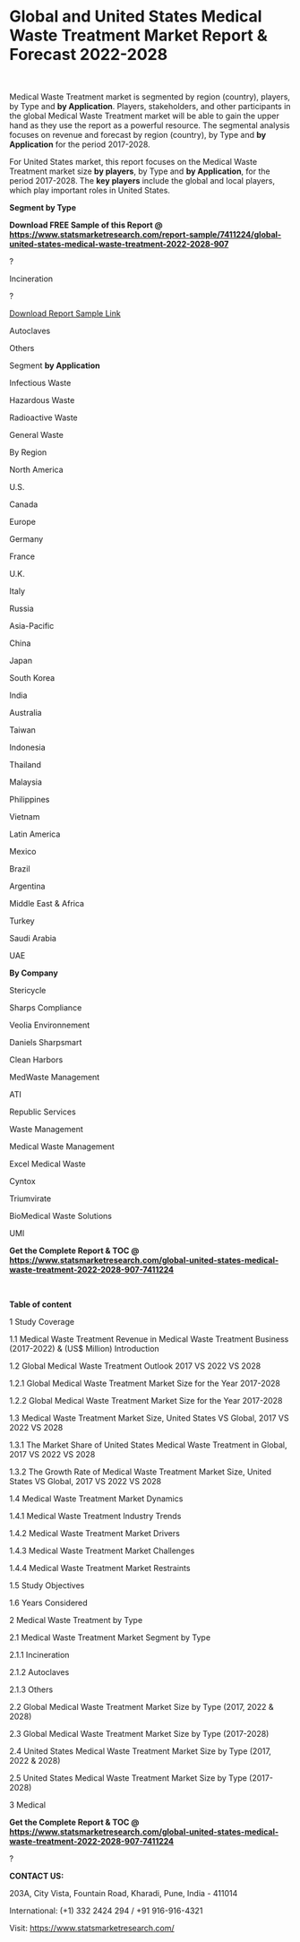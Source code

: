 <h1>Global and United States Medical Waste Treatment Market Report & Forecast 2022-2028</h1><br/><p>Medical Waste Treatment market is segmented by region (country), players, by Type and <strong>by Application</strong>. Players, stakeholders, and other participants in the global Medical Waste Treatment market will be able to gain the upper hand as they use the report as a powerful resource. The segmental analysis focuses on revenue and forecast by region (country), by Type and <strong>by Application</strong> for the period 2017-2028.</p>
 
 
 
 <p>For United States market, this report focuses on the Medical Waste Treatment market size <strong>by players</strong>, by Type and <strong>by Application</strong>, for the period 2017-2028. The <strong>key players</strong> include the global and local players, which play important roles in United States.</p>
 
 
 
 <p><strong>Segment by Type</strong></p>
 
 
 
 <div><b>Download FREE Sample of this Report @ <a href="https://www.statsmarketresearch.com/download-free-sample/7411224/global-united-states-medical-waste-treatment-2022-2028-907">https://www.statsmarketresearch.com/report-sample/7411224/global-united-states-medical-waste-treatment-2022-2028-907</a></b></div>
 
 
 
 <p>? </p>
 
 
 
 <p>Incineration</p>
 
 
 
 <p>? </p>
 
 
 
 <p><a href="https://www.statsmarketresearch.com/download-free-sample/7411224/global-united-states-medical-waste-treatment-2022-2028-907">Download Report Sample Link</a></p>
 
 
 
 <p>Autoclaves</p>
 
 
 
 <p>Others</p>
 
 
 
 <p>Segment <strong>by Application</strong></p>
 
 
 
 <p>Infectious Waste</p>
 
 
 
 <p>Hazardous Waste</p>
 
 
 
 <p>Radioactive Waste</p>
 
 
 
 <p>General Waste</p>
 
 
 
 <p>By Region</p>
 
 
 
 <p>North America</p>
 
 
 
 <p>U.S.</p>
 
 
 
 <p>Canada</p>
 
 
 
 <p>Europe</p>
 
 
 
 <p>Germany</p>
 
 
 
 <p>France</p>
 
 
 
 <p>U.K.</p>
 
 
 
 <p>Italy</p>
 
 
 
 <p>Russia</p>
 
 
 
 <p>Asia-Pacific</p>
 
 
 
 <p>China</p>
 
 
 
 <p>Japan</p>
 
 
 
 <p>South Korea</p>
 
 
 
 <p>India</p>
 
 
 
 <p>Australia</p>
 
 
 
 <p>Taiwan</p>
 
 
 
 <p>Indonesia</p>
 
 
 
 <p>Thailand</p>
 
 
 
 <p>Malaysia</p>
 
 
 
 <p>Philippines</p>
 
 
 
 <p>Vietnam</p>
 
 
 
 <p>Latin America</p>
 
 
 
 <p>Mexico</p>
 
 
 
 <p>Brazil</p>
 
 
 
 <p>Argentina</p>
 
 
 
 <p>Middle East & Africa</p>
 
 
 
 <p>Turkey</p>
 
 
 
 <p>Saudi Arabia</p>
 
 
 
 <p>UAE</p>
 
 
 
 <p><strong>By Company</strong></p>
 
 
 
 <p>Stericycle</p>
 
 
 
 <p>Sharps Compliance</p>
 
 
 
 <p>Veolia Environnement</p>
 
 
 
 <p>Daniels Sharpsmart</p>
 
 
 
 <p>Clean Harbors</p>
 
 
 
 <p>MedWaste Management</p>
 
 
 
 <p>ATI</p>
 
 
 
 <p>Republic Services</p>
 
 
 
 <p>Waste Management</p>
 
 
 
 <p>Medical Waste Management</p>
 
 
 
 <p>Excel Medical Waste</p>
 
 
 
 <p>Cyntox</p>
 
 
 
 <p>Triumvirate</p>
 
 
 
 <p>BioMedical Waste Solutions</p>
 
 
 
 <p>UMI</p>
 
 
 
 <div><b>Get the Complete Report & TOC @ <a href="https://www.statsmarketresearch.com/global-united-states-medical-waste-treatment-2022-2028-907-7411224">https://www.statsmarketresearch.com/global-united-states-medical-waste-treatment-2022-2028-907-7411224</a></b></div>
 
 
 
 <p><br />
 
 <b>Table of content</b></p>
 
 
 
 <p>1 Study Coverage<br />
 
 1.1 Medical Waste Treatment Revenue in Medical Waste Treatment Business (2017-2022) & (US$ Million) Introduction<br />
 
 1.2 Global Medical Waste Treatment Outlook 2017 VS 2022 VS 2028<br />
 
 1.2.1 Global Medical Waste Treatment Market Size for the Year 2017-2028<br />
 
 1.2.2 Global Medical Waste Treatment Market Size for the Year 2017-2028<br />
 
 1.3 Medical Waste Treatment Market Size, United States VS Global, 2017 VS 2022 VS 2028<br />
 
 1.3.1 The Market Share of United States Medical Waste Treatment in Global, 2017 VS 2022 VS 2028<br />
 
 1.3.2 The Growth Rate of Medical Waste Treatment Market Size, United States VS Global, 2017 VS 2022 VS 2028<br />
 
 1.4 Medical Waste Treatment Market Dynamics<br />
 
 1.4.1 Medical Waste Treatment Industry Trends<br />
 
 1.4.2 Medical Waste Treatment Market Drivers<br />
 
 1.4.3 Medical Waste Treatment Market Challenges<br />
 
 1.4.4 Medical Waste Treatment Market Restraints<br />
 
 1.5 Study Objectives<br />
 
 1.6 Years Considered<br />
 
 2 Medical Waste Treatment by Type<br />
 
 2.1 Medical Waste Treatment Market Segment by Type<br />
 
 2.1.1 Incineration<br />
 
 2.1.2 Autoclaves<br />
 
 2.1.3 Others<br />
 
 2.2 Global Medical Waste Treatment Market Size by Type (2017, 2022 & 2028)<br />
 
 2.3 Global Medical Waste Treatment Market Size by Type (2017-2028)<br />
 
 2.4 United States Medical Waste Treatment Market Size by Type (2017, 2022 & 2028)<br />
 
 2.5 United States Medical Waste Treatment Market Size by Type (2017-2028)<br />
 
 3 Medical</p>
 
 
 
 <div><b>Get the Complete Report & TOC @ <a href="https://www.statsmarketresearch.com/global-united-states-medical-waste-treatment-2022-2028-907-7411224">https://www.statsmarketresearch.com/global-united-states-medical-waste-treatment-2022-2028-907-7411224</a></b></div>
 
 
 
 <p>? </p>
 
 
 
 <p><b>CONTACT US:</b><br />
 
 203A, City Vista, Fountain Road, Kharadi, Pune, India - 411014<br />
 
 International: (+1) 332 2424 294 / +91 916-916-4321<br />
 
 Visit: <a href="https://www.statsmarketresearch.com/">https://www.statsmarketresearch.com/</a></p>